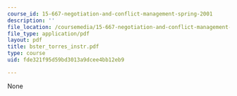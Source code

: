 ```yaml
---
course_id: 15-667-negotiation-and-conflict-management-spring-2001
description: ''
file_location: /coursemedia/15-667-negotiation-and-conflict-management-spring-2001/fde321f95d59bd3013a9dcee4bb12eb9_bster_torres_instr.pdf
file_type: application/pdf
layout: pdf
title: bster_torres_instr.pdf
type: course
uid: fde321f95d59bd3013a9dcee4bb12eb9

---
```

None